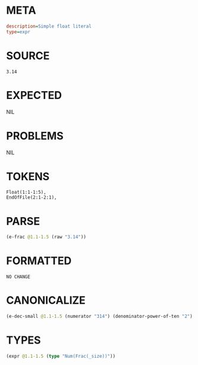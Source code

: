 # META
~~~ini
description=Simple float literal
type=expr
~~~
# SOURCE
~~~roc
3.14
~~~
# EXPECTED
NIL
# PROBLEMS
NIL
# TOKENS
~~~zig
Float(1:1-1:5),
EndOfFile(2:1-2:1),
~~~
# PARSE
~~~clojure
(e-frac @1.1-1.5 (raw "3.14"))
~~~
# FORMATTED
~~~roc
NO CHANGE
~~~
# CANONICALIZE
~~~clojure
(e-dec-small @1.1-1.5 (numerator "314") (denominator-power-of-ten "2") (value "3.14"))
~~~
# TYPES
~~~clojure
(expr @1.1-1.5 (type "Num(Frac(_size))"))
~~~
